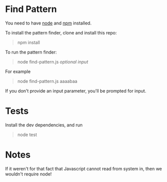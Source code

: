 Find Pattern
============
You need to have [node](https://nodejs.org) and [npm](https://www.npmjs.com/) installed.

To install the pattern finder, clone and install this repo:

> npm install

To run the pattern finder:

> node find-pattern.js _optional input_

For example

> node find-pattern.js aaaabaa

If you don't provide an input parameter, you'll be prompted for input.

Tests
=====
Install the dev dependencies, and run

> node test

Notes
=====
If it weren't for that fact that Javascript cannot read from system in, then we wouldn't require node!